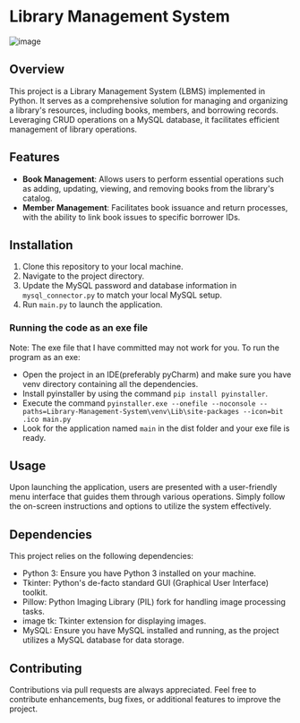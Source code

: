 # Library Management System 
![image](https://github.com/YashPatel04/Library-Management-System/assets/132531512/1ee4012d-ce77-4ffa-9374-04adaa928a49)

## Overview
This project is a Library Management System (LBMS) implemented in Python. It serves as a comprehensive solution for managing and organizing a library's resources, including books, members, and borrowing records. Leveraging CRUD operations on a MySQL database, it facilitates efficient management of library operations.

## Features
- **Book Management**: Allows users to perform essential operations such as adding, updating, viewing, and removing books from the library's catalog.
- **Member Management**: Facilitates book issuance and return processes, with the ability to link book issues to specific borrower IDs.

## Installation
1. Clone this repository to your local machine.
2. Navigate to the project directory.
3. Update the MySQL password and database information in `mysql_connector.py` to match your local MySQL setup.
4. Run `main.py` to launch the application.
### Running the code as an exe file 

Note: The exe file that I have committed may not work for you. To run the program as an exe:
- Open the project in an IDE(preferably pyCharm) and make sure you have venv directory containing all the dependencies.
- Install pyinstaller by using the command `pip install pyinstaller`.
- Execute the command `pyinstaller.exe --onefile --noconsole --paths=Library-Management-System\venv\Lib\site-packages --icon=bit
.ico main.py`
- Look for the application named `main` in the dist folder and your exe file is ready.

## Usage
Upon launching the application, users are presented with a user-friendly menu interface that guides them through various operations. Simply follow the on-screen instructions and options to utilize the system effectively.

## Dependencies
This project relies on the following dependencies:
- Python 3: Ensure you have Python 3 installed on your machine.
- Tkinter: Python's de-facto standard GUI (Graphical User Interface) toolkit.
- Pillow: Python Imaging Library (PIL) fork for handling image processing tasks.
- image tk: Tkinter extension for displaying images.
- MySQL: Ensure you have MySQL installed and running, as the project utilizes a MySQL database for data storage.

## Contributing
Contributions via pull requests are always appreciated. Feel free to contribute enhancements, bug fixes, or additional features to improve the project.

